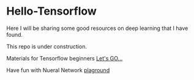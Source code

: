 # Hello-Tensorflow

Here I will be sharing some good resources on deep learning that I have found.

This repo is under construction.

Materials for Tensorflow beginners [Let's GO...](https://tfindiamooc.github.io/)

Have fun with Nueral Network [plaground](https://playground.tensorflow.org/#activation=tanh&batchSize=10&dataset=circle&regDataset=reg-plane&learningRate=0.03&regularizationRate=0&noise=0&networkShape=4,2&seed=0.68113&showTestData=false&discretize=false&percTrainData=50&x=true&y=true&xTimesY=false&xSquared=false&ySquared=false&cosX=false&sinX=false&cosY=false&sinY=false&collectStats=false&problem=classification&initZero=false&hideText=false)
